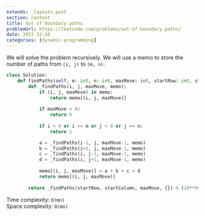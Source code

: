 ```yaml
---
extends: _layouts.post
section: content
title: Out of boundary paths
problemUrl: https://leetcode.com/problems/out-of-boundary-paths/
date: 2022-12-26
categories: [dynamic-programming]
---
```


We will solve the problem recursively. We will use a memo to store the number of paths from `(i, j)` to `(m, n)`.

```python
class Solution:
    def findPaths(self, m: int, n: int, maxMove: int, startRow: int, startColumn: int) -> int:
        def _findPaths(i, j, maxMove, memo):
            if (i, j, maxMove) in memo:
                return memo[(i, j, maxMove)]
            
            if maxMove < 0: 
                return 0
            
            if i < 0 or i >= m or j < 0 or j >= n: 
                return 1

            a = _findPaths(i-1, j, maxMove-1, memo)
            b = _findPaths(i+1, j, maxMove-1, memo)
            c = _findPaths(i, j-1, maxMove-1, memo)
            d = _findPaths(i, j+1, maxMove-1, memo)
            
            memo[(i, j, maxMove)] = a + b + c + d
            return memo[(i, j, maxMove)]
        
        return _findPaths(startRow, startColumn, maxMove, {}) % (10**9+7)
```

Time complexity: `O(mn)` <br/>
Space complexity: `O(mn)`
